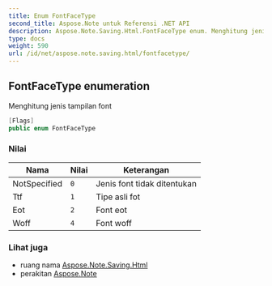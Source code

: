 ```yaml
---
title: Enum FontFaceType
second_title: Aspose.Note untuk Referensi .NET API
description: Aspose.Note.Saving.Html.FontFaceType enum. Menghitung jenis tampilan font
type: docs
weight: 590
url: /id/net/aspose.note.saving.html/fontfacetype/
---
```

## FontFaceType enumeration

Menghitung jenis tampilan font

```csharp
[Flags]
public enum FontFaceType
```

### Nilai

| Nama | Nilai | Keterangan |
| --- | --- | --- |
| NotSpecified | `0` | Jenis font tidak ditentukan |
| Ttf | `1` | Tipe asli fot |
| Eot | `2` | Font eot |
| Woff | `4` | Font woff |

### Lihat juga

* ruang nama [Aspose.Note.Saving.Html](../../aspose.note.saving.html/)
* perakitan [Aspose.Note](../../)


